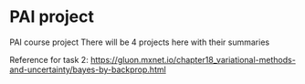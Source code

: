 # PAI project
 PAI course project
There will be 4 projects here with their summaries

Reference for task 2: https://gluon.mxnet.io/chapter18_variational-methods-and-uncertainty/bayes-by-backprop.html

